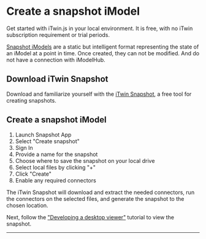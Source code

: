 # Create a snapshot iModel

Get started with iTwin.js in your local environment. It is free, with no iTwin subscription requirement or trial periods.

[Snapshot iModels](../backend/accessingimodels.md/#snapshot-imodels) are a static but intelligent format representing the state of an iModel at a point in time. Once created, they can not be modified. And do not have a connection with iModelHub.

## Download iTwin Snapshot

Download and familiarize yourself with the [iTwin Snapshot](./itwin-snapshot-app.md), a free tool for creating snapshots.

## Create a snapshot iModel

1. Launch Snapshot App
1. Select "Create snapshot"
1. Sign In
1. Provide a name for the snapshot
1. Choose where to save the snapshot on your local drive
1. Select local files by clicking "+"
1. Click "Create"
1. Enable any required connectors

The iTwin Snapshot will download and extract the needed connectors, run the connectors on the selected files, and generate the snapshot to the chosen location.

Next, follow the ["Developing a desktop viewer"](./develop-desktop-viewer.md) tutorial to view the snapshot.

---

<style>
    a#getting-started---explore-imodel {
        display: none;
    }
</style>
